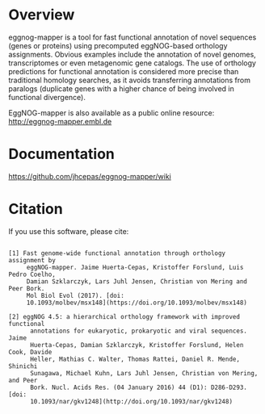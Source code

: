 # Overview

eggnog-mapper is a tool for fast functional annotation of novel sequences (genes or proteins) using precomputed eggNOG-based orthology assignments. Obvious examples include the annotation of novel genomes, transcriptomes or even metagenomic gene catalogs. The use of orthology predictions for functional annotation is considered more precise than traditional homology searches, as it avoids transferring annotations from paralogs (duplicate genes with a higher chance of being involved in functional divergence).

EggNOG-mapper is also available as a public online resource: http://eggnog-mapper.embl.de

# Documentation
https://github.com/jhcepas/eggnog-mapper/wiki

# Citation

If you use this software, please cite:
```

[1] Fast genome-wide functional annotation through orthology assignment by
     eggNOG-mapper. Jaime Huerta-Cepas, Kristoffer Forslund, Luis Pedro Coelho,
     Damian Szklarczyk, Lars Juhl Jensen, Christian von Mering and Peer Bork.
     Mol Biol Evol (2017). [doi:
     10.1093/molbev/msx148](https://doi.org/10.1093/molbev/msx148)

[2] eggNOG 4.5: a hierarchical orthology framework with improved functional
      annotations for eukaryotic, prokaryotic and viral sequences. Jaime
      Huerta-Cepas, Damian Szklarczyk, Kristoffer Forslund, Helen Cook, Davide
      Heller, Mathias C. Walter, Thomas Rattei, Daniel R. Mende, Shinichi
      Sunagawa, Michael Kuhn, Lars Juhl Jensen, Christian von Mering, and Peer
      Bork. Nucl. Acids Res. (04 January 2016) 44 (D1): D286-D293. [doi:
      10.1093/nar/gkv1248](http://doi.org/10.1093/nar/gkv1248)
```

